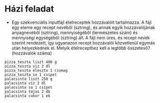 # Házi feladat
- Egy szekvenciális inputfájl ételreceptek hozzávalóit tartalmazza. A fájl egy eleme egy recept nevéből (sztring), és annak egyik hozzávalójának anyagnevéből (sztring), mennyiségéből (természetes szám) és mennyiségi egységéből (sztring) áll. A fájl nem üres, és recept nevek szerint rendezett, így ugyanazon recept hozzávalói közvetlenül egymás után helyezkednek el.  Melyik ételrecepthez kell a legtöbb összetevő? (hozzávalók száma)

```
pizza_teszta liszt 400 g
pizza_teszta viz 2 dl
pizza_teszta eleszto 1 csomag
pizza_teszta so 1 csipet
palacsinta liszt 250 g
palacsinta viz 2 dl
palacsinta so 1 csipet
palacsinta tojas 2 db
palacsinta cukor 1 ek
```